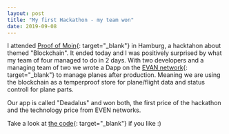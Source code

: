 ```yaml
---
layout: post
title: "My first Hackathon - my team won"
date: 2019-09-08
---
```

I attended [Proof of Moin](https://www.pom-hack.org/){: target="_blank"} in Hamburg, a hacktahon about themed "Blockchain". It ended today and I was positively surprised by what my team of four managed to do in 2 days. With two developers and a managing team of two we wrote a Dapp on the [EVAN network](https://evan.network/){: target="_blank"} to manage planes after production. Meaning we are using the blockchain as a temperproof store for plane/flight data and status controll for plane parts.

Our app is called "Deadalus" and won both, the first price of the hackathon and the technology price from EVEN networks.

Take a look at [the code](https://github.com/pom-2019/aviation-dapp){: target="_blank"} if you like :)
